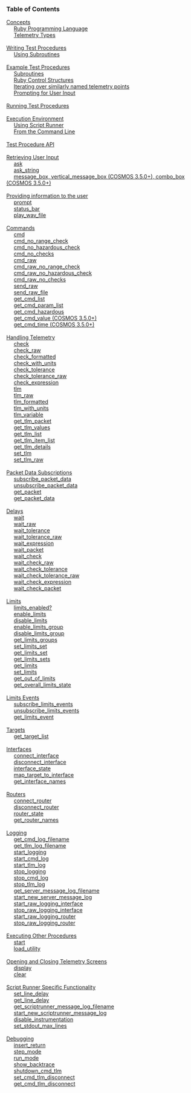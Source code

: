 ### Table of Contents

<span>[Concepts](#concepts)</span><br/>
&nbsp;&nbsp;&nbsp;&nbsp; [Ruby Programming Language](#ruby-programming-language)<br/>
&nbsp;&nbsp;&nbsp;&nbsp; [Telemetry Types](#telemetry-types)<br/>
<br/>
<span>[Writing Test Procedures](#writing-test-procedures)</span><br/>
&nbsp;&nbsp;&nbsp;&nbsp; [Using Subroutines](#using-subroutines)<br/>
<br/>
<span>[Example Test Procedures](#example-test-procedures)</span><br/>
&nbsp;&nbsp;&nbsp;&nbsp; [Subroutines](#subroutines)<br/>
&nbsp;&nbsp;&nbsp;&nbsp; [Ruby Control Structures](#ruby-control-structures)<br/>
&nbsp;&nbsp;&nbsp;&nbsp; [Iterating over similarly named telemetry points](#iterating-over-similarly-named-telemetry-points)<br/>
&nbsp;&nbsp;&nbsp;&nbsp; [Prompting for User Input](#prompting-for-user-input)<br/>
<br/>
<span>[Running Test Procedures](#running-test-procedures)</span><br/>
<br/>
<span>[Execution Environment](#execution-environment)</span><br/>
&nbsp;&nbsp;&nbsp;&nbsp; [Using Script Runner](#using-script-runner)<br/>
&nbsp;&nbsp;&nbsp;&nbsp; [From the Command Line](#from-the-command-line)<br/>
<br/>
<span>[Test Procedure API](#test-procedure-api)</span><br/>
<br/>
<span>[Retrieving User Input](#retrieving-user-input)</span><br/>
&nbsp;&nbsp;&nbsp;&nbsp; [ask](#ask)<br/>
&nbsp;&nbsp;&nbsp;&nbsp; [ask_string](#askstring)<br/>
&nbsp;&nbsp;&nbsp;&nbsp; [message_box, vertical_message_box (COSMOS 3.5.0+), combo_box (COSMOS 3.5.0+)](#messagebox,-verticalmessagebox-cosmos-350,-combobox-cosmos-350)<br/>
<br/>
<span>[Providing information to the user](#providing-information-to-the-user)</span><br/>
&nbsp;&nbsp;&nbsp;&nbsp; [prompt](#prompt)<br/>
&nbsp;&nbsp;&nbsp;&nbsp; [status_bar](#statusbar)<br/>
&nbsp;&nbsp;&nbsp;&nbsp; [play_wav_file](#playwavfile)<br/>
<br/>
<span>[Commands](#commands)</span><br/>
&nbsp;&nbsp;&nbsp;&nbsp; [cmd](#cmd)<br/>
&nbsp;&nbsp;&nbsp;&nbsp; [cmd_no_range_check](#cmdnorangecheck)<br/>
&nbsp;&nbsp;&nbsp;&nbsp; [cmd_no_hazardous_check](#cmdnohazardouscheck)<br/>
&nbsp;&nbsp;&nbsp;&nbsp; [cmd_no_checks](#cmdnochecks)<br/>
&nbsp;&nbsp;&nbsp;&nbsp; [cmd_raw](#cmdraw)<br/>
&nbsp;&nbsp;&nbsp;&nbsp; [cmd_raw_no_range_check](#cmdrawnorangecheck)<br/>
&nbsp;&nbsp;&nbsp;&nbsp; [cmd_raw_no_hazardous_check](#cmdrawnohazardouscheck)<br/>
&nbsp;&nbsp;&nbsp;&nbsp; [cmd_raw_no_checks](#cmdrawnochecks)<br/>
&nbsp;&nbsp;&nbsp;&nbsp; [send_raw](#sendraw)<br/>
&nbsp;&nbsp;&nbsp;&nbsp; [send_raw_file](#sendrawfile)<br/>
&nbsp;&nbsp;&nbsp;&nbsp; [get_cmd_list](#getcmdlist)<br/>
&nbsp;&nbsp;&nbsp;&nbsp; [get_cmd_param_list](#getcmdparamlist)<br/>
&nbsp;&nbsp;&nbsp;&nbsp; [get_cmd_hazardous](#getcmdhazardous)<br/>
&nbsp;&nbsp;&nbsp;&nbsp; [get_cmd_value (COSMOS 3.5.0+)](#getcmdvalue-cosmos-350)<br/>
&nbsp;&nbsp;&nbsp;&nbsp; [get_cmd_time (COSMOS 3.5.0+)](#getcmdtime-cosmos-350)<br/>
<br/>
<span>[Handling Telemetry](#handling-telemetry)</span><br/>
&nbsp;&nbsp;&nbsp;&nbsp; [check](#check)<br/>
&nbsp;&nbsp;&nbsp;&nbsp; [check_raw](#checkraw)<br/>
&nbsp;&nbsp;&nbsp;&nbsp; [check_formatted](#checkformatted)<br/>
&nbsp;&nbsp;&nbsp;&nbsp; [check_with_units](#checkwithunits)<br/>
&nbsp;&nbsp;&nbsp;&nbsp; [check_tolerance](#checktolerance)<br/>
&nbsp;&nbsp;&nbsp;&nbsp; [check_tolerance_raw](#checktoleranceraw)<br/>
&nbsp;&nbsp;&nbsp;&nbsp; [check_expression](#checkexpression)<br/>
&nbsp;&nbsp;&nbsp;&nbsp; [tlm](#tlm)<br/>
&nbsp;&nbsp;&nbsp;&nbsp; [tlm_raw](#tlmraw)<br/>
&nbsp;&nbsp;&nbsp;&nbsp; [tlm_formatted](#tlmformatted)<br/>
&nbsp;&nbsp;&nbsp;&nbsp; [tlm_with_units](#tlmwithunits)<br/>
&nbsp;&nbsp;&nbsp;&nbsp; [tlm_variable](#tlmvariable)<br/>
&nbsp;&nbsp;&nbsp;&nbsp; [get_tlm_packet](#gettlmpacket)<br/>
&nbsp;&nbsp;&nbsp;&nbsp; [get_tlm_values](#gettlmvalues)<br/>
&nbsp;&nbsp;&nbsp;&nbsp; [get_tlm_list](#gettlmlist)<br/>
&nbsp;&nbsp;&nbsp;&nbsp; [get_tlm_item_list](#gettlmitemlist)<br/>
&nbsp;&nbsp;&nbsp;&nbsp; [get_tlm_details](#gettlmdetails)<br/>
&nbsp;&nbsp;&nbsp;&nbsp; [set_tlm](#settlm)<br/>
&nbsp;&nbsp;&nbsp;&nbsp; [set_tlm_raw](#settlmraw)<br/>
<br/>
<span>[Packet Data Subscriptions](#packet-data-subscriptions)</span><br/>
&nbsp;&nbsp;&nbsp;&nbsp; [subscribe_packet_data](#subscribepacketdata)<br/>
&nbsp;&nbsp;&nbsp;&nbsp; [unsubscribe_packet_data](#unsubscribepacketdata)<br/>
&nbsp;&nbsp;&nbsp;&nbsp; [get_packet](#getpacket)<br/>
&nbsp;&nbsp;&nbsp;&nbsp; [get_packet_data](#getpacketdata)<br/>
<br/>
<span>[Delays](#delays)</span><br/>
&nbsp;&nbsp;&nbsp;&nbsp; [wait](#wait)<br/>
&nbsp;&nbsp;&nbsp;&nbsp; [wait_raw](#waitraw)<br/>
&nbsp;&nbsp;&nbsp;&nbsp; [wait_tolerance](#waittolerance)<br/>
&nbsp;&nbsp;&nbsp;&nbsp; [wait_tolerance_raw](#waittoleranceraw)<br/>
&nbsp;&nbsp;&nbsp;&nbsp; [wait_expression](#waitexpression)<br/>
&nbsp;&nbsp;&nbsp;&nbsp; [wait_packet](#waitpacket)<br/>
&nbsp;&nbsp;&nbsp;&nbsp; [wait_check](#waitcheck)<br/>
&nbsp;&nbsp;&nbsp;&nbsp; [wait_check_raw](#waitcheckraw)<br/>
&nbsp;&nbsp;&nbsp;&nbsp; [wait_check_tolerance](#waitchecktolerance)<br/>
&nbsp;&nbsp;&nbsp;&nbsp; [wait_check_tolerance_raw](#waitchecktoleranceraw)<br/>
&nbsp;&nbsp;&nbsp;&nbsp; [wait_check_expression](#waitcheckexpression)<br/>
&nbsp;&nbsp;&nbsp;&nbsp; [wait_check_packet](#waitcheckpacket)<br/>
<br/>
<span>[Limits](#limits)</span><br/>
&nbsp;&nbsp;&nbsp;&nbsp; [limits_enabled?](#limitsenabled?)<br/>
&nbsp;&nbsp;&nbsp;&nbsp; [enable_limits](#enablelimits)<br/>
&nbsp;&nbsp;&nbsp;&nbsp; [disable_limits](#disablelimits)<br/>
&nbsp;&nbsp;&nbsp;&nbsp; [enable_limits_group](#enablelimitsgroup)<br/>
&nbsp;&nbsp;&nbsp;&nbsp; [disable_limits_group](#disablelimitsgroup)<br/>
&nbsp;&nbsp;&nbsp;&nbsp; [get_limits_groups](#getlimitsgroups)<br/>
&nbsp;&nbsp;&nbsp;&nbsp; [set_limits_set](#setlimitsset)<br/>
&nbsp;&nbsp;&nbsp;&nbsp; [get_limits_set](#getlimitsset)<br/>
&nbsp;&nbsp;&nbsp;&nbsp; [get_limits_sets](#getlimitssets)<br/>
&nbsp;&nbsp;&nbsp;&nbsp; [get_limits](#getlimits)<br/>
&nbsp;&nbsp;&nbsp;&nbsp; [set_limits](#setlimits)<br/>
&nbsp;&nbsp;&nbsp;&nbsp; [get_out_of_limits](#getoutoflimits)<br/>
&nbsp;&nbsp;&nbsp;&nbsp; [get_overall_limits_state](#getoveralllimitsstate)<br/>
<br/>
<span>[Limits Events](#limits-events)</span><br/>
&nbsp;&nbsp;&nbsp;&nbsp; [subscribe_limits_events](#subscribelimitsevents)<br/>
&nbsp;&nbsp;&nbsp;&nbsp; [unsubscribe_limits_events](#unsubscribelimitsevents)<br/>
&nbsp;&nbsp;&nbsp;&nbsp; [get_limits_event](#getlimitsevent)<br/>
<br/>
<span>[Targets](#targets)</span><br/>
&nbsp;&nbsp;&nbsp;&nbsp; [get_target_list](#gettargetlist)<br/>
<br/>
<span>[Interfaces](#interfaces)</span><br/>
&nbsp;&nbsp;&nbsp;&nbsp; [connect_interface](#connectinterface)<br/>
&nbsp;&nbsp;&nbsp;&nbsp; [disconnect_interface](#disconnectinterface)<br/>
&nbsp;&nbsp;&nbsp;&nbsp; [interface_state](#interfacestate)<br/>
&nbsp;&nbsp;&nbsp;&nbsp; [map_target_to_interface](#maptargettointerface)<br/>
&nbsp;&nbsp;&nbsp;&nbsp; [get_interface_names](#getinterfacenames)<br/>
<br/>
<span>[Routers](#routers)</span><br/>
&nbsp;&nbsp;&nbsp;&nbsp; [connect_router](#connectrouter)<br/>
&nbsp;&nbsp;&nbsp;&nbsp; [disconnect_router](#disconnectrouter)<br/>
&nbsp;&nbsp;&nbsp;&nbsp; [router_state](#routerstate)<br/>
&nbsp;&nbsp;&nbsp;&nbsp; [get_router_names](#getrouternames)<br/>
<br/>
<span>[Logging](#logging)</span><br/>
&nbsp;&nbsp;&nbsp;&nbsp; [get_cmd_log_filename](#getcmdlogfilename)<br/>
&nbsp;&nbsp;&nbsp;&nbsp; [get_tlm_log_filename](#gettlmlogfilename)<br/>
&nbsp;&nbsp;&nbsp;&nbsp; [start_logging](#startlogging)<br/>
&nbsp;&nbsp;&nbsp;&nbsp; [start_cmd_log](#startcmdlog)<br/>
&nbsp;&nbsp;&nbsp;&nbsp; [start_tlm_log](#starttlmlog)<br/>
&nbsp;&nbsp;&nbsp;&nbsp; [stop_logging](#stoplogging)<br/>
&nbsp;&nbsp;&nbsp;&nbsp; [stop_cmd_log](#stopcmdlog)<br/>
&nbsp;&nbsp;&nbsp;&nbsp; [stop_tlm_log](#stoptlmlog)<br/>
&nbsp;&nbsp;&nbsp;&nbsp; [get_server_message_log_filename](#getservermessagelogfilename)<br/>
&nbsp;&nbsp;&nbsp;&nbsp; [start_new_server_message_log](#startnewservermessagelog)<br/>
&nbsp;&nbsp;&nbsp;&nbsp; [start_raw_logging_interface](#startrawlogginginterface)<br/>
&nbsp;&nbsp;&nbsp;&nbsp; [stop_raw_logging_interface](#stoprawlogginginterface)<br/>
&nbsp;&nbsp;&nbsp;&nbsp; [start_raw_logging_router](#startrawloggingrouter)<br/>
&nbsp;&nbsp;&nbsp;&nbsp; [stop_raw_logging_router](#stoprawloggingrouter)<br/>
<br/>
<span>[Executing Other Procedures](#executing-other-procedures)</span><br/>
&nbsp;&nbsp;&nbsp;&nbsp; [start](#start)<br/>
&nbsp;&nbsp;&nbsp;&nbsp; [load_utility](#loadutility)<br/>
<br/>
<span>[Opening and Closing Telemetry Screens](#opening-and-closing-telemetry-screens)</span><br/>
&nbsp;&nbsp;&nbsp;&nbsp; [display](#display)<br/>
&nbsp;&nbsp;&nbsp;&nbsp; [clear](#clear)<br/>
<br/>
<span>[Script Runner Specific Functionality](#script-runner-specific-functionality)</span><br/>
&nbsp;&nbsp;&nbsp;&nbsp; [set_line_delay](#setlinedelay)<br/>
&nbsp;&nbsp;&nbsp;&nbsp; [get_line_delay](#getlinedelay)<br/>
&nbsp;&nbsp;&nbsp;&nbsp; [get_scriptrunner_message_log_filename](#getscriptrunnermessagelogfilename)<br/>
&nbsp;&nbsp;&nbsp;&nbsp; [start_new_scriptrunner_message_log](#startnewscriptrunnermessagelog)<br/>
&nbsp;&nbsp;&nbsp;&nbsp; [disable_instrumentation](#disableinstrumentation)<br/>
&nbsp;&nbsp;&nbsp;&nbsp; [set_stdout_max_lines](#setstdoutmaxlines)<br/>
<br/>
<span>[Debugging](#debugging)</span><br/>
&nbsp;&nbsp;&nbsp;&nbsp; [insert_return](#insertreturn)<br/>
&nbsp;&nbsp;&nbsp;&nbsp; [step_mode](#stepmode)<br/>
&nbsp;&nbsp;&nbsp;&nbsp; [run_mode](#runmode)<br/>
&nbsp;&nbsp;&nbsp;&nbsp; [show_backtrace](#showbacktrace)<br/>
&nbsp;&nbsp;&nbsp;&nbsp; [shutdown_cmd_tlm](#shutdowncmdtlm)<br/>
&nbsp;&nbsp;&nbsp;&nbsp; [set_cmd_tlm_disconnect](#setcmdtlmdisconnect)<br/>
&nbsp;&nbsp;&nbsp;&nbsp; [get_cmd_tlm_disconnect](#getcmdtlmdisconnect)<br/>
